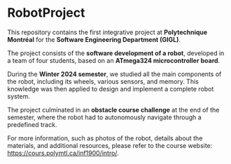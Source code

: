 # RobotProject

This repository contains the first integrative project at **Polytechnique Montréal** for the **Software Engineering Department (GIGL)**.  

The project consists of the **software development of a robot**, developed in a team of four students, based on an **ATmega324 microcontroller board**. 

During the **Winter 2024 semester**, we studied all the main components of the robot, including its wheels, various sensors, and memory. This knowledge was then applied to design and implement a complete robot system.  

The project culminated in an **obstacle course challenge** at the end of the semester, where the robot had to autonomously navigate through a predefined track.  


For more information, such as photos of the robot, details about the materials, and additional resources, please refer to the course website: https://cours.polymtl.ca/inf1900/intro/.

